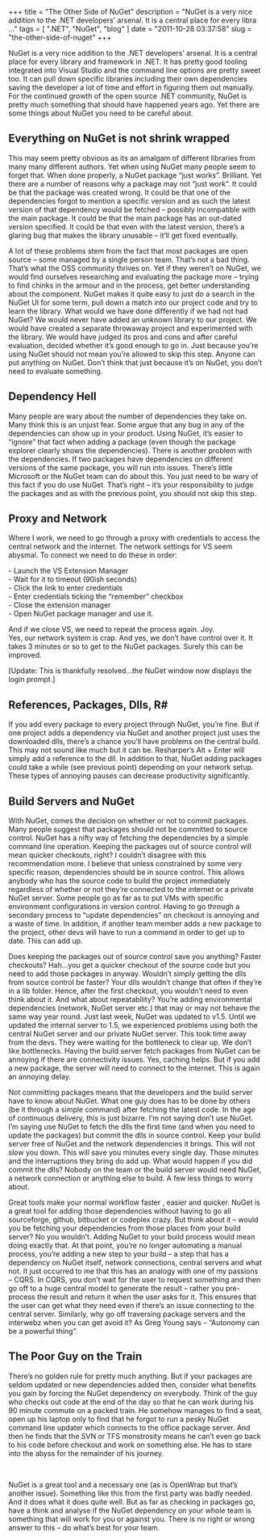 
+++
title = "The Other Side of NuGet"
description = "NuGet is a very nice addition to the .NET developers’ arsenal. It is a central place for every libra ..."
tags = [ ".NET", "NuGet", "blog" ]
date = "2011-10-28 03:37:58"
slug = "the-other-side-of-nuget"
+++
<p>NuGet is a very nice addition to the .NET developers’ arsenal. It is a central place for every library and framework in .NET. It has pretty good tooling integrated into Visual Studio and the command line options are pretty sweet too. It can pull down specific libraries including their own dependencies saving the developer a lot of time and effort in figuring them out manually. For the continued growth of the open source .NET community, NuGet is pretty much something that should have happened years ago. Yet there are some things about NuGet you need to be careful about. </p> <h2>Everything on NuGet is not shrink wrapped</h2> <p>This may seem pretty obvious as its an amalgam of different libraries from many many different authors. Yet when using NuGet many people seem to forget that. When done properly, a NuGet package “just works”. Brilliant. Yet there are a number of reasons why a package may not “just work”. It could be that the package was created wrong. It could be that one of the dependencies forgot to mention a specific version and as such the latest version of that dependency would be fetched – possibly incompatible with the main package. It could be that the main package has an out-dated version specified. It could be that even with the latest version, there’s a glaring bug that makes the library unusable – it’ll get fixed eventually.</p> <p>A lot of these problems stem from the fact that most packages are open source – some managed by a single person team. That’s not a bad thing. That’s what the OSS community thrives on. Yet if they weren’t on NuGet, we would find ourselves researching and evaluating the package more – trying to find chinks in the armour and in the process, get better understanding about the component. NuGet makes it quite easy to just do a search in the NuGet UI for some term, pull down a match into our project code and try to learn the library. What would we have done differently if we had not had NuGet? We would never have added an unknown library to our project. We would have created a separate throwaway project and experimented with the library. We would have judged its pros and cons and after careful evaluation, decided whether it’s good enough to go in. Just because you’re using NuGet should not mean you’re allowed to skip this step. Anyone can put anything on NuGet. Don’t think that just because it’s on NuGet, you don’t need to evaluate something.</p> <h2>Dependency Hell</h2> <p>Many people are wary about the number of dependencies they take on. Many think this is an unjust fear. Some argue that any bug in any of the dependencies can show up in your product. Using NuGet, it’s easier to “ignore” that fact when adding a package (even though the package explorer clearly shows the dependencies). There is another problem with the dependencies. If two packages have dependencies on different versions of the same package, you will run into issues. There’s little Microsoft or the NuGet team can do about this. You just need to be wary of this fact if you do use NuGet. That’s right – it’s your responsibility to judge the packages and as with the previous point, you should not skip this step.</p> <h2></h2> <h2>Proxy and Network</h2> <p>Where I work, we need to go through a proxy with credentials to access the central network and the internet. The network settings for VS seem abysmal. To connect we need to do these in order:</p> <p>- Launch the VS Extension Manager<br>- Wait for it to timeout (90ish seconds)<br>- Click the link to enter credentials<br>- Enter credentials ticking the “remember” checkbox<br>- Close the extension manager<br>- Open NuGet package manager and use it.<br></p> <p>And if we close VS, we need to repeat the process again. Joy.<br>Yes, our network system is crap. And yes, we don’t have control over it. It takes 3 minutes or so to get to the NuGet packages. Surely this can be improved. </p> <p>[Update: This is thankfully resolved…the NuGet window now displays the login prompt.]</p> <h2></h2> <h2>References, Packages, Dlls, R#</h2> <p>If you add every package to every project through NuGet, you’re fine. But if one project adds a dependency via NuGet and another project just uses the downloaded dlls, there’s a chance you’ll have problems on the central build. This may not sound like much but it can be. Resharper’s Alt + Enter will simply add a reference to the dll. In addition to that, NuGet adding packages could take a while (see previous point) depending on your network setup. These types of annoying pauses can decrease productivity significantly. </p> <h2>Build Servers and NuGet</h2> <p>With NuGet, comes the decision on whether or not to commit packages. Many people suggest that packages should not be committed to source control. NuGet has a nifty way of fetching the dependencies by a simple command line operation. Keeping the packages out of source control will mean quicker checkouts, right? I couldn’t disagree with this recommendation more. I believe that unless constrained by some very specific reason, dependencies should be in source control. This allows anybody who has the source code to build the project immediately regardless of whether or not they’re connected to the internet or a private NuGet server. Some people go as far as to put VMs with specific environment configurations in version control. Having to go through a secondary process to “update dependencies” on checkout is annoying and a waste of time. In addition, if another team member adds a new package to the project, other devs will have to run a command in order to get up to date. This can add up.</p> <p>Does keeping the packages out of source control save you anything? Faster checkouts? Hah…you get a quicker checkout of the source code but you need to add those packages in anyway. Wouldn’t simply getting the dlls from source control be faster? Your dlls wouldn’t change that often if they’re in a lib folder. Hence, after the first checkout, you wouldn’t need to even think about it. And what about repeatability? You’re adding environmental dependencies (network, NuGet server etc.) that may or may not behave the same way year round. Just last week, NuGet was updated to v1.5. Until we updated the internal server to 1.5, we experienced problems using both the central NuGet server and our private NuGet server. This took time away from the devs. They were waiting for the bottleneck to clear up. We don’t like bottlenecks. Having the build server fetch packages from NuGet can be annoying if there are connectivity issues. Yes, caching helps. But if you add a new package, the server will need to connect to the internet. This is again an annoying delay. </p> <p>Not committing packages means that the developers and the build server have to know about NuGet. What one guy does has to be done by others (be it through a simple command) after fetching the latest code. In the age of continuous delivery, this is just bizarre. I’m not saying don’t use NuGet. I’m saying use NuGet to fetch the dlls the first time (and when you need to update the packages) but commit the dlls in source control. Keep your build server free of NuGet and the network dependencies it brings. This will not slow you down. This will save you minutes every single day. Those minutes and the interruptions they bring do add up. What would happen if you did commit the dlls? Nobody on the team or the build server would need NuGet, a network connection or anything else to build. A few less things to worry about. </p> <p>Great tools make your normal workflow faster , easier and quicker. NuGet is a great tool for adding those dependencies without having to go all sourceforge, github, bitbucket or codeplex crazy. But think about it – would you be fetching your dependencies from those places from your build server? No you wouldn’t. Adding NuGet to your build process would mean doing exactly that. At that point, you’re no longer automating a manual process, you’re adding a new step to your build – a step that has a dependency on NuGet itself, network connections, central servers and what not. It just occurred to me that this has an analogy with one of my passions – CQRS. In CQRS, you don’t wait for the user to request something and then go off to a huge central model to generate the result – rather you pre-process the result and return it when the user asks for it. This ensures that the user can get what they need even if there’s an issue connecting to the central server. Similarly, why go off traversing package servers and the interwebz when you can get avoid it? As Greg Young says – “Autonomy can be a powerful thing”. </p> <h2>The Poor Guy on the Train </h2> <p>There’s no golden rule for pretty much anything. But if your packages are seldom updated or new dependencies added then, consider what benefits you gain by forcing the NuGet dependency on everybody. Think of the guy who checks out code at the end of the day so that he can work during his 90 minute commute on a packed train. He somehow manages to find a seat, open up his laptop only to find that he forgot to run a pesky NuGet command line updater which connects to the office package server. And then he finds that the SVN or TFS monstrosity means he can’t even go back to his code before checkout and work on something else. He has to stare into the abyss for the remainder of his journey.</p> <p>&nbsp;</p> <p>NuGet is a great tool and a necessary one (as is OpenWrap but that’s another issue). Something like this from the first party was badly needed. And it does what it does quite well. But as far as checking in packages go, have a think and analyse if the NuGet dependency on your whole team is something that will work for you or against you. There is no right or wrong answer to this – do what’s best for your team.</p>
        